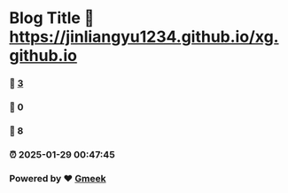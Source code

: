 # Blog Title :link: https://jinliangyu1234.github.io/xg.github.io 
### :page_facing_up: [3](https://jinliangyu1234.github.io/xg.github.io/tag.html) 
### :speech_balloon: 0 
### :hibiscus: 8 
### :alarm_clock: 2025-01-29 00:47:45 
### Powered by :heart: [Gmeek](https://github.com/Meekdai/Gmeek)

